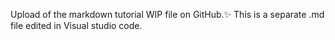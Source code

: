 Upload of the markdown tutorial WIP file on GitHub.✨
This is a separate .md file edited in Visual studio code.
